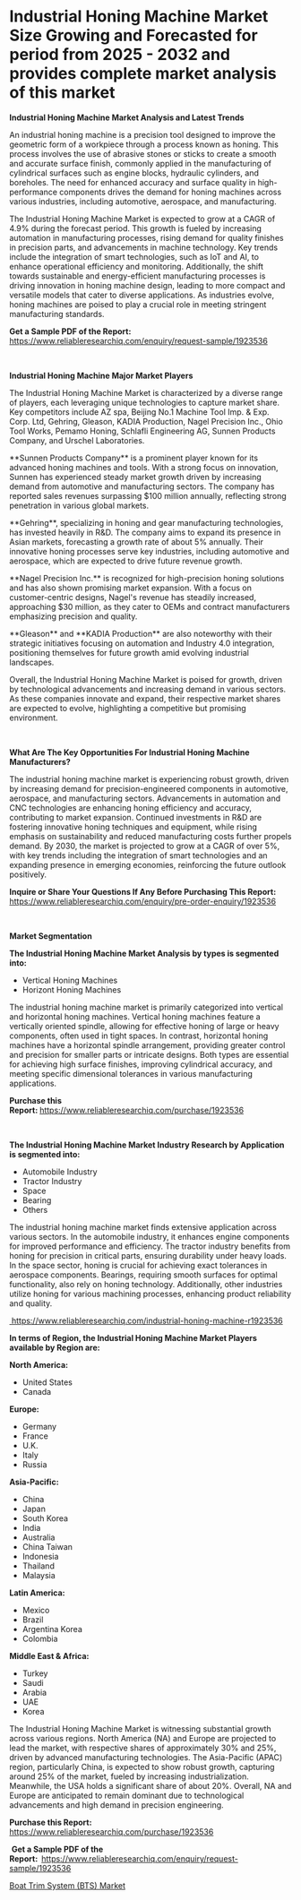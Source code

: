 <p><h1>Industrial Honing Machine Market Size Growing and Forecasted for period from 2025 - 2032 and provides complete market analysis of this market</h1></p><p><strong>Industrial Honing Machine Market Analysis and Latest Trends</strong></p>
<p><p>An industrial honing machine is a precision tool designed to improve the geometric form of a workpiece through a process known as honing. This process involves the use of abrasive stones or sticks to create a smooth and accurate surface finish, commonly applied in the manufacturing of cylindrical surfaces such as engine blocks, hydraulic cylinders, and boreholes. The need for enhanced accuracy and surface quality in high-performance components drives the demand for honing machines across various industries, including automotive, aerospace, and manufacturing.</p><p>The Industrial Honing Machine Market is expected to grow at a CAGR of 4.9% during the forecast period. This growth is fueled by increasing automation in manufacturing processes, rising demand for quality finishes in precision parts, and advancements in machine technology. Key trends include the integration of smart technologies, such as IoT and AI, to enhance operational efficiency and monitoring. Additionally, the shift towards sustainable and energy-efficient manufacturing processes is driving innovation in honing machine design, leading to more compact and versatile models that cater to diverse applications. As industries evolve, honing machines are poised to play a crucial role in meeting stringent manufacturing standards.</p></p>
<p><strong>Get a Sample PDF of the Report:&nbsp;</strong> <a href="https://www.reliableresearchiq.com/enquiry/request-sample/1923536?utm_campaign=1996&utm_medium=2&utm_source=Github&utm_content=ia&utm_term=14012025&utm_id=industrial-honing-machine">https://www.reliableresearchiq.com/enquiry/request-sample/1923536</a></p>
<p>&nbsp;</p>
<p><strong>Industrial Honing Machine Major Market Players</strong></p>
<p><p>The Industrial Honing Machine Market is characterized by a diverse range of players, each leveraging unique technologies to capture market share. Key competitors include AZ spa, Beijing No.1 Machine Tool Imp. & Exp. Corp. Ltd, Gehring, Gleason, KADIA Production, Nagel Precision Inc., Ohio Tool Works, Pemamo Honing, Schlafli Engineering AG, Sunnen Products Company, and Urschel Laboratories.</p><p>**Sunnen Products Company** is a prominent player known for its advanced honing machines and tools. With a strong focus on innovation, Sunnen has experienced steady market growth driven by increasing demand from automotive and manufacturing sectors. The company has reported sales revenues surpassing $100 million annually, reflecting strong penetration in various global markets.</p><p>**Gehring**, specializing in honing and gear manufacturing technologies, has invested heavily in R&D. The company aims to expand its presence in Asian markets, forecasting a growth rate of about 5% annually. Their innovative honing processes serve key industries, including automotive and aerospace, which are expected to drive future revenue growth.</p><p>**Nagel Precision Inc.** is recognized for high-precision honing solutions and has also shown promising market expansion. With a focus on customer-centric designs, Nagel's revenue has steadily increased, approaching $30 million, as they cater to OEMs and contract manufacturers emphasizing precision and quality.</p><p>**Gleason** and **KADIA Production** are also noteworthy with their strategic initiatives focusing on automation and Industry 4.0 integration, positioning themselves for future growth amid evolving industrial landscapes.</p><p>Overall, the Industrial Honing Machine Market is poised for growth, driven by technological advancements and increasing demand in various sectors. As these companies innovate and expand, their respective market shares are expected to evolve, highlighting a competitive but promising environment.</p></p>
<p>&nbsp;</p>
<p><strong>What Are The Key Opportunities For Industrial Honing Machine Manufacturers?</strong></p>
<p><p>The industrial honing machine market is experiencing robust growth, driven by increasing demand for precision-engineered components in automotive, aerospace, and manufacturing sectors. Advancements in automation and CNC technologies are enhancing honing efficiency and accuracy, contributing to market expansion. Continued investments in R&D are fostering innovative honing techniques and equipment, while rising emphasis on sustainability and reduced manufacturing costs further propels demand. By 2030, the market is projected to grow at a CAGR of over 5%, with key trends including the integration of smart technologies and an expanding presence in emerging economies, reinforcing the future outlook positively.</p></p>
<p><strong>Inquire or Share Your Questions If Any Before Purchasing This Report:</strong> <a href="https://www.reliableresearchiq.com/enquiry/pre-order-enquiry/1923536?utm_campaign=1996&utm_medium=2&utm_source=Github&utm_content=ia&utm_term=14012025&utm_id=industrial-honing-machine">https://www.reliableresearchiq.com/enquiry/pre-order-enquiry/1923536</a></p>
<p>&nbsp;</p>
<p><strong>Market Segmentation</strong></p>
<p><strong>The Industrial Honing Machine Market Analysis by types is segmented into:</strong></p>
<p><ul><li>Vertical Honing Machines</li><li>Horizont Honing Machines</li></ul></p>
<p><p>The industrial honing machine market is primarily categorized into vertical and horizontal honing machines. Vertical honing machines feature a vertically oriented spindle, allowing for effective honing of large or heavy components, often used in tight spaces. In contrast, horizontal honing machines have a horizontal spindle arrangement, providing greater control and precision for smaller parts or intricate designs. Both types are essential for achieving high surface finishes, improving cylindrical accuracy, and meeting specific dimensional tolerances in various manufacturing applications.</p></p>
<p><strong>Purchase this Report:&nbsp;</strong><a href="https://www.reliableresearchiq.com/purchase/1923536?utm_campaign=1996&utm_medium=2&utm_source=Github&utm_content=ia&utm_term=14012025&utm_id=industrial-honing-machine">https://www.reliableresearchiq.com/purchase/1923536</a></p>
<p>&nbsp;</p>
<p><strong>The Industrial Honing Machine Market Industry Research by Application is segmented into:</strong></p>
<p><ul><li>Automobile Industry</li><li>Tractor Industry</li><li>Space</li><li>Bearing</li><li>Others</li></ul></p>
<p><p>The industrial honing machine market finds extensive application across various sectors. In the automobile industry, it enhances engine components for improved performance and efficiency. The tractor industry benefits from honing for precision in critical parts, ensuring durability under heavy loads. In the space sector, honing is crucial for achieving exact tolerances in aerospace components. Bearings, requiring smooth surfaces for optimal functionality, also rely on honing technology. Additionally, other industries utilize honing for various machining processes, enhancing product reliability and quality.</p></p>
<p><a href="https://www.reliableresearchiq.com/industrial-honing-machine-r1923536?utm_campaign=1996&utm_medium=2&utm_source=Github&utm_content=ia&utm_term=14012025&utm_id=industrial-honing-machine">&nbsp;https://www.reliableresearchiq.com/industrial-honing-machine-r1923536</a></p>
<p><strong>In terms of Region, the Industrial Honing Machine Market Players available by Region are:</strong></p>
<p>
    <p> <strong> North America: </strong>
        <ul>
            <li>United States</li>
            <li>Canada</li>
        </ul>
        </p> 
    <p> <strong> Europe: </strong>
        <ul>
            <li>Germany</li>
            <li>France</li>
            <li>U.K.</li>
            <li>Italy</li>
            <li>Russia</li>
        </ul>
        </p> 
    <p> <strong> Asia-Pacific: </strong>
        <ul>
            <li>China</li>
            <li>Japan</li>
            <li>South Korea</li>
            <li>India</li>
            <li>Australia</li>
            <li>China Taiwan</li>
            <li>Indonesia</li>
            <li>Thailand</li>
            <li>Malaysia</li>
        </ul>
        </p> 
    <p> <strong> Latin America: </strong>
        <ul>
            <li>Mexico</li>
            <li>Brazil</li>
            <li>Argentina Korea</li>
            <li>Colombia</li>
        </ul>
        </p> 
    <p> <strong> Middle East & Africa: </strong>
        <ul>
            <li>Turkey</li>
            <li>Saudi</li>
            <li>Arabia</li>
            <li>UAE</li>
            <li>Korea</li>
        </ul>
    </p>
    </p>
<p><p>The Industrial Honing Machine Market is witnessing substantial growth across various regions. North America (NA) and Europe are projected to lead the market, with respective shares of approximately 30% and 25%, driven by advanced manufacturing technologies. The Asia-Pacific (APAC) region, particularly China, is expected to show robust growth, capturing around 25% of the market, fueled by increasing industrialization. Meanwhile, the USA holds a significant share of about 20%. Overall, NA and Europe are anticipated to remain dominant due to technological advancements and high demand in precision engineering.</p></p>
<p><strong>Purchase this Report: </strong><a href="https://www.reliableresearchiq.com/purchase/1923536?utm_campaign=1996&utm_medium=2&utm_source=Github&utm_content=ia&utm_term=14012025&utm_id=industrial-honing-machine">https://www.reliableresearchiq.com/purchase/1923536</a></p>
<p>&nbsp;<strong>Get a Sample PDF of the Report:&nbsp;&nbsp;</strong><a href="https://www.reliableresearchiq.com/enquiry/request-sample/1923536?utm_campaign=1996&utm_medium=2&utm_source=Github&utm_content=ia&utm_term=14012025&utm_id=industrial-honing-machine">https://www.reliableresearchiq.com/enquiry/request-sample/1923536</a></p>
<p><strong></strong></p>
<p><p><a href="https://github.com/OlenFleming68/Market-Research-Report-List-1/blob/main/boat-trim-system-bts-market.md?utm_campaign=1996&utm_medium=2&utm_source=Github&utm_content=ia&utm_term=14012025&utm_id=industrial-honing-machine">Boat Trim System (BTS) Market</a></p></p>